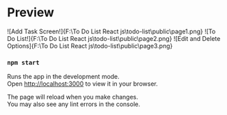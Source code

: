 # Preview
![Add Task Screen!]{F:\To Do List React js\todo-list\public\page1.png}
![To Do List!]{F:\To Do List React js\todo-list\public\page2.png}
![Edit and Delete Options]{F:\To Do List React js\todo-list\public\page3.png}
### `npm start`

Runs the app in the development mode.\
Open [http://localhost:3000](http://localhost:3000) to view it in your browser.

The page will reload when you make changes.\
You may also see any lint errors in the console.

